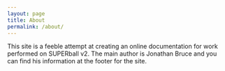 ```yaml
---
layout: page
title: About
permalink: /about/
---
```


This site is a feeble attempt at creating an online documentation for work performed on SUPERball v2. The main author is Jonathan Bruce and you can find his information at the footer for the site.
